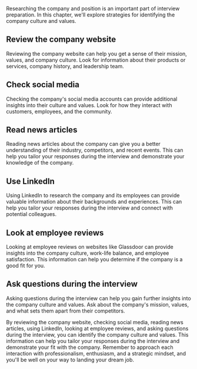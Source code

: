 
Researching the company and position is an important part of interview preparation. In this chapter, we'll explore strategies for identifying the company culture and values.

Review the company website
--------------------------

Reviewing the company website can help you get a sense of their mission, values, and company culture. Look for information about their products or services, company history, and leadership team.

Check social media
------------------

Checking the company's social media accounts can provide additional insights into their culture and values. Look for how they interact with customers, employees, and the community.

Read news articles
------------------

Reading news articles about the company can give you a better understanding of their industry, competitors, and recent events. This can help you tailor your responses during the interview and demonstrate your knowledge of the company.

Use LinkedIn
------------

Using LinkedIn to research the company and its employees can provide valuable information about their backgrounds and experiences. This can help you tailor your responses during the interview and connect with potential colleagues.

Look at employee reviews
------------------------

Looking at employee reviews on websites like Glassdoor can provide insights into the company culture, work-life balance, and employee satisfaction. This information can help you determine if the company is a good fit for you.

Ask questions during the interview
----------------------------------

Asking questions during the interview can help you gain further insights into the company culture and values. Ask about the company's mission, values, and what sets them apart from their competitors.

By reviewing the company website, checking social media, reading news articles, using LinkedIn, looking at employee reviews, and asking questions during the interview, you can identify the company culture and values. This information can help you tailor your responses during the interview and demonstrate your fit with the company. Remember to approach each interaction with professionalism, enthusiasm, and a strategic mindset, and you'll be well on your way to landing your dream job.
